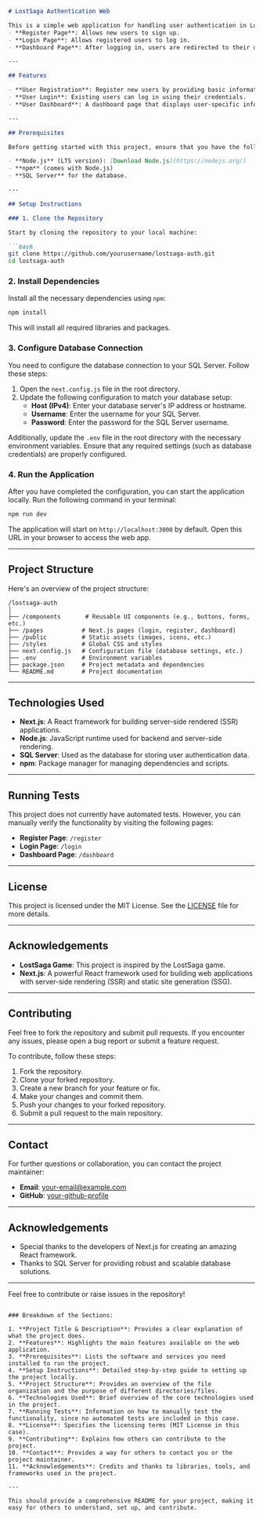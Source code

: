 ```markdown
# LostSaga Authentication Web

This is a simple web application for handling user authentication in LostSaga. The website includes the following features:
- **Register Page**: Allows new users to sign up.
- **Login Page**: Allows registered users to log in.
- **Dashboard Page**: After logging in, users are redirected to their dashboard.

---

## Features

- **User Registration**: Register new users by providing basic information like email and password.
- **User Login**: Existing users can log in using their credentials.
- **User Dashboard**: A dashboard page that displays user-specific information (extendable as per your project needs).

---

## Prerequisites

Before getting started with this project, ensure that you have the following installed:

- **Node.js** (LTS version): [Download Node.js](https://nodejs.org/)
- **npm** (comes with Node.js)
- **SQL Server** for the database.

---

## Setup Instructions

### 1. Clone the Repository

Start by cloning the repository to your local machine:

```bash
git clone https://github.com/yourusername/lostsaga-auth.git
cd lostsaga-auth
```

### 2. Install Dependencies

Install all the necessary dependencies using `npm`:

```bash
npm install
```

This will install all required libraries and packages.

### 3. Configure Database Connection

You need to configure the database connection to your SQL Server. Follow these steps:

1. Open the `next.config.js` file in the root directory.
2. Update the following configuration to match your database setup:
   - **Host (IPv4)**: Enter your database server's IP address or hostname.
   - **Username**: Enter the username for your SQL Server.
   - **Password**: Enter the password for the SQL Server username.

Additionally, update the `.env` file in the root directory with the necessary environment variables. Ensure that any required settings (such as database credentials) are properly configured.

### 4. Run the Application

After you have completed the configuration, you can start the application locally. Run the following command in your terminal:

```bash
npm run dev
```

The application will start on `http://localhost:3000` by default. Open this URL in your browser to access the web app.

---

## Project Structure

Here's an overview of the project structure:

```
/lostsaga-auth
│
├── /components       # Reusable UI components (e.g., buttons, forms, etc.)
├── /pages           # Next.js pages (login, register, dashboard)
├── /public          # Static assets (images, icons, etc.)
├── /styles          # Global CSS and styles
├── next.config.js   # Configuration file (database settings, etc.)
├── .env             # Environment variables
├── package.json     # Project metadata and dependencies
└── README.md        # Project documentation
```

---

## Technologies Used

- **Next.js**: A React framework for building server-side rendered (SSR) applications.
- **Node.js**: JavaScript runtime used for backend and server-side rendering.
- **SQL Server**: Used as the database for storing user authentication data.
- **npm**: Package manager for managing dependencies and scripts.

---

## Running Tests

This project does not currently have automated tests. However, you can manually verify the functionality by visiting the following pages:

- **Register Page**: `/register`
- **Login Page**: `/login`
- **Dashboard Page**: `/dashboard`

---

## License

This project is licensed under the MIT License. See the [LICENSE](LICENSE) file for more details.

---

## Acknowledgements

- **LostSaga Game**: This project is inspired by the LostSaga game.
- **Next.js**: A powerful React framework used for building web applications with server-side rendering (SSR) and static site generation (SSG).

---

## Contributing

Feel free to fork the repository and submit pull requests. If you encounter any issues, please open a bug report or submit a feature request.

To contribute, follow these steps:

1. Fork the repository.
2. Clone your forked repository.
3. Create a new branch for your feature or fix.
4. Make your changes and commit them.
5. Push your changes to your forked repository.
6. Submit a pull request to the main repository.

---

## Contact

For further questions or collaboration, you can contact the project maintainer:

- **Email**: your-email@example.com
- **GitHub**: [your-github-profile](https://github.com/yourusername)

---

## Acknowledgements

- Special thanks to the developers of Next.js for creating an amazing React framework.
- Thanks to SQL Server for providing robust and scalable database solutions.

---

Feel free to contribute or raise issues in the repository!
```

### Breakdown of the Sections:

1. **Project Title & Description**: Provides a clear explanation of what the project does.
2. **Features**: Highlights the main features available on the web application.
3. **Prerequisites**: Lists the software and services you need installed to run the project.
4. **Setup Instructions**: Detailed step-by-step guide to setting up the project locally.
5. **Project Structure**: Provides an overview of the file organization and the purpose of different directories/files.
6. **Technologies Used**: Brief overview of the core technologies used in the project.
7. **Running Tests**: Information on how to manually test the functionality, since no automated tests are included in this case.
8. **License**: Specifies the licensing terms (MIT License in this case).
9. **Contributing**: Explains how others can contribute to the project.
10. **Contact**: Provides a way for others to contact you or the project maintainer.
11. **Acknowledgements**: Credits and thanks to libraries, tools, and frameworks used in the project.

---

This should provide a comprehensive README for your project, making it easy for others to understand, set up, and contribute.

